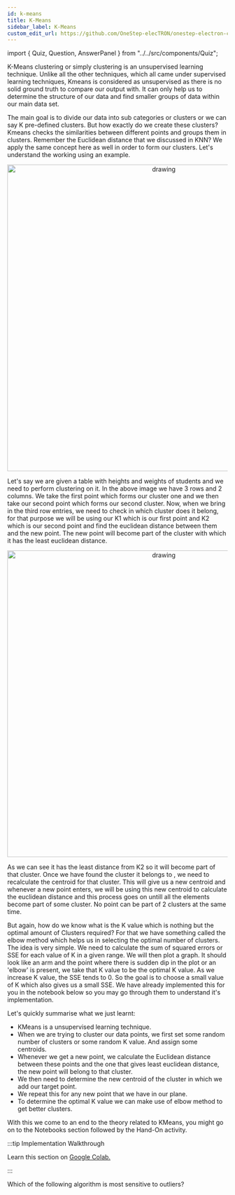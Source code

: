 ```yaml
---
id: k-means
title: K-Means
sidebar_label: K-Means
custom_edit_url: https://github.com/OneStep-elecTRON/onestep-electron-content
---
```

import { Quiz, Question, AnswerPanel } from "../../src/components/Quiz";

K-Means clustering or simply clustering is an unsupervised learning technique. Unlike all the other techniques, which all came under supervised learning techniques, Kmeans is considered as unsupervised as there is no solid ground truth to compare our output with. It can only help us to determine the structure of our data and find smaller groups of data within our main data set. <br/>

The main goal is to divide our data into sub categories or clusters or we can say  K pre-defined clusters. But how exactly do we create these clusters? Kmeans checks the similarities between different points and groups them in clusters. Remember the Euclidean distance that we discussed in KNN? We apply the same concept here as well in order to form our clusters. Let's understand the working using an example.<br/>

<p align="center">
<img src="https://raw.githubusercontent.com/OneStep-elecTRON/ContentSection/main/Courses/easy_track/KMeans/KMeans-1.png" alt="drawing" width="700"/>
</p>

Let's say we are given a table with heights and weights of students and we need to perform clustering on it. In the above image we have 3 rows and 2 columns. We take the first point which forms our cluster one and we then take our second point which forms our second cluster. Now, when we bring in the third row entries, we need to check in which cluster does it belong, for that purpose we will be using our K1 which is our first point and K2 which is our second point and find the euclidean distance between them and the new point. The new point will become part of the cluster with which it has the least euclidean distance. <br/>

<p align="center">
<img src="https://raw.githubusercontent.com/OneStep-elecTRON/ContentSection/main/Courses/easy_track/KMeans/KMeans-2.png" alt="drawing" width="700"/>
</p>

As we can see it has the least distance from K2 so it will become part of that cluster. Once we have found the cluster it belongs to , we need to recalculate the centroid for that cluster. This will give us a new centroid and whenever a new point enters, we will be using this new centroid to calculate the euclidean distance and this process goes on untill all the elements become part of some cluster. No point can be part of 2 clusters at the same time.<br/>


But again, how do we know what is the K value which is nothing but the optimal amount of Clusters required? For that we have something called the elbow method which helps us in selecting the optimal number of clusters. The idea is very simple. We need to calculate the sum of squared errors or SSE for each value of K in a given range. We will then plot a graph. It should look like an arm and the point where there is sudden dip in the plot or an 'elbow' is present, we take that K value to be the optimal K value. As we increase K value, the SSE tends to 0. So the goal is to choose a small value of K which also gives us a small SSE. We have already implemented this for you in the notebook below so you may go through them to understand it's implementation.<br/>

Let's quickly summarise what we just learnt:
- KMeans is a unsupervised learning technique.
- When we are trying to cluster our data points, we first set some random number of clusters or some random K value. And assign some centroids.
- Whenever we get a new point, we calculate the Euclidean distance between these points and the one that gives least euclidean distance, the new point will belong to that cluster.
- We then need to determine the new centroid of the cluster in which we add our target point. 
- We repeat this for any new point that we have in our plane.
- To determine the optimal K value we can make use of elbow method to get better clusters.

With this we come to an end to the theory related to KMeans, you might go on to the Notebooks section followed by the Hand-On activity. <br/>

:::tip Implementation Walkthrough

Learn this section on <a href='https://colab.research.google.com/drive/1zFSwABPi-66YG-BUr7a98SrL2pQndtA_?usp=sharing'>Google Colab.</a>

:::

<Quiz>
  <Question>Which of the following algorithm is most sensitive to outliers?</Question>
  <AnswerPanel
    answers={["K-means clustering algorithm", "K-medians clustering algorithm", "K-modes clustering algorithm", "K-medoids clustering algorithm"]}
    correctIndex={0}
    track="basic"
  />
</Quiz>
